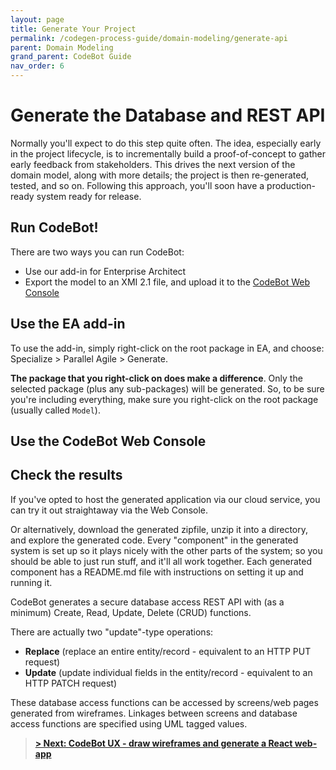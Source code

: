 ```yaml
---
layout: page
title: Generate Your Project
permalink: /codegen-process-guide/domain-modeling/generate-api
parent: Domain Modeling
grand_parent: CodeBot Guide
nav_order: 6
---
```


# Generate the Database and REST API

Normally you'll expect to do this step quite often. The idea, especially early in the project lifecycle, is to incrementally build a proof-of-concept to gather early feedback from stakeholders. This drives the next version of the domain model, along with more details; the project is then re-generated, tested, and so on. Following this approach, you'll soon have a production-ready system ready for release.


## Run CodeBot!

There are two ways you can run CodeBot:

* Use our add-in for Enterprise Architect
* Export the model to an XMI 2.1 file, and upload it to the [CodeBot Web Console](../getting-started/web-console)


## Use the EA add-in

To use the add-in, simply right-click on the root package in EA, and choose: Specialize > Parallel Agile > Generate.

**The package that you right-click on does make a difference**. Only the selected package (plus any sub-packages) will be generated. So, to be sure you're including everything, make sure you right-click on the root package (usually called `Model`).


## Use the CodeBot Web Console


## Check the results

If you've opted to host the generated application via our cloud service, you can try it out straightaway via the Web Console.

Or alternatively, download the generated zipfile, unzip it into a directory, and explore the generated code. Every "component" in the generated system is set up so it plays nicely with the other parts of the system; so you should be able to just run stuff, and it'll all work together. Each generated component has a README.md file with instructions on setting it up and running it.



CodeBot generates a secure database access REST API with (as a minimum) Create, Read, Update, Delete (CRUD) functions.

There are actually two "update"-type operations:

* **Replace** (replace an entire entity/record - equivalent to an HTTP PUT request)
* **Update** (update individual fields in the entity/record - equivalent to an HTTP PATCH request)

These database access functions can be accessed by screens/web pages generated from wireframes. Linkages between screens and database access functions are specified using UML tagged values.


> **[> Next: CodeBot UX - draw wireframes and generate a React web-app](../UX/)**
